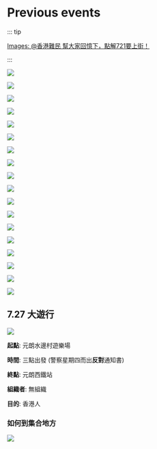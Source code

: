 # Previous events

::: tip

[Images: @香港難民 幫大家回憶下，點解721要上街！](https://lihkg.com/thread/1335464/)

:::

![](/image/promo/posters/69.png)

![](/image/promo/posters/612.png)

![](/image/promo/posters/614.png)

![](/image/promo/posters/615.png)

![](/image/promo/posters/616.png)

![](/image/promo/posters/616-memorial.png)

![](/image/promo/posters/621.png)

![](/image/promo/posters/626.png)

![](/image/promo/posters/629.png)

![](/image/promo/posters/630.png)

![](/image/promo/posters/71.png)

![](/image/promo/posters/73.png)

![](/image/promo/posters/76.png)

![](/image/promo/posters/77.png)

![](/image/promo/posters/713.png)

![](/image/promo/posters/714.png)

![](/image/promo/posters/714-NTP.png)

![](/image/promo/posters/717.png)

## 7.27 大遊行

<Foldable>

![](/image/promo/727/727.jpeg)

**起點**: 元朗水邊村遊樂場

**時間**: 三點出發 (警察星期四而出**反對**通知書)

**終點**: 元朗西鐵站

**組織者**: 無組織

**目的**: 香港人

### 如何到集合地方

![](/image/promo/727/727start.jpg)

<Foldable>

<!-- ![](/image/promo/posters/.png) -->